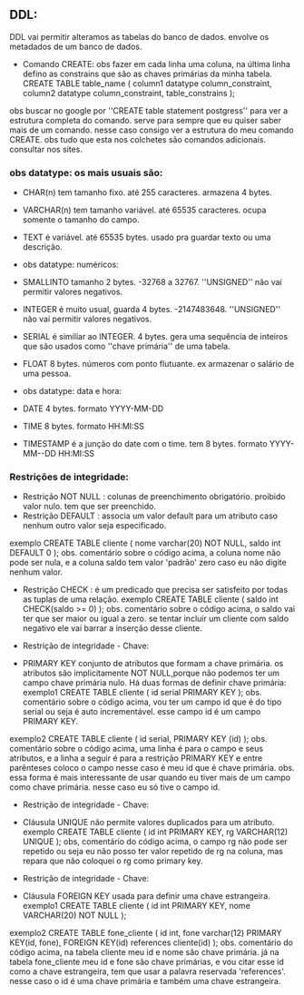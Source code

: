 ## DDL:
DDL vai permitir alteramos as tabelas do banco de dados. envolve os metadados de um banco de dados.


- Comando CREATE: obs fazer em cada linha uma coluna, na última linha defino as constrains que são as chaves primárias da minha tabela.
CREATE TABLE table_name (
	column1 datatype column_constraint,
	column2 datatype column_constraint,	
	table_constrains
);


obs buscar no google por ''CREATE table statement postgress'' para ver a estrutura completa do comando. serve para sempre que eu quiser saber mais de um comando. nesse caso consigo ver a estrutura do meu comando CREATE. obs tudo que esta nos colchetes são comandos adicionais. consultar nos sites.


### obs datatype: os mais usuais são: 
- CHAR(n) tem tamanho fixo. até 255 caracteres. armazena 4 bytes. 
- VARCHAR(n) tem tamanho variável. até 65535 caracteres. ocupa somente o tamanho do campo.
- TEXT é variável. até 65535 bytes. usado pra guardar texto ou uma descrição.


- obs datatype: numéricos:
- SMALLINTO tamanho 2 bytes. -32768 a 32767. ''UNSIGNED'' não vai permitir valores negativos.
- INTEGER é muito usual, guarda 4 bytes. -2147483648. ''UNSIGNED'' não vai permitir valores negativos.
- SERIAL é similiar ao INTEGER. 4 bytes. gera uma sequência de inteiros que são usados como ''chave primária'' de uma tabela.
- FLOAT 8 bytes. números com ponto flutuante. ex armazenar o salário de uma pessoa.


- obs datatype: data e hora:
- DATE 4 bytes. formato YYYY-MM-DD
- TIME 8 bytes. formato HH:MI:SS
- TIMESTAMP é a junção do date com o time. tem 8 bytes. formato YYYY-MM--DD HH:MI:SS


### Restrições de integridade:
- Restrição NOT NULL : colunas de preenchimento obrigatório. proibido valor nulo. tem que ser preenchido.
- Restrição DEFAULT : associa um valor default para um atributo caso nenhum outro valor seja especificado.

exemplo
CREATE TABLE cliente (
	nome varchar(20) NOT NULL,
	saldo int DEFAULT 0
);
obs. comentário sobre o código acima, a coluna nome não pode ser nula, e a coluna saldo tem valor 'padrão' zero caso eu não digite nenhum valor.


- Restrição CHECK : é um predicado que precisa ser satisfeito por todas as tuplas de uma relação.
exemplo
CREATE TABLE cliente (
	saldo int CHECK(saldo >= 0)
);
obs. comentário sobre o código acima, o saldo vai ter que ser maior ou igual a zero. se tentar incluir um cliente com saldo negativo ele vai barrar a inserção desse cliente.


- Restrição de integridade - Chave:
- PRIMARY KEY conjunto de atributos que formam a chave primária. os atributos são implicitamente NOT NULL,porque não podemos ter um campo chave primária nulo. 
Há duas formas de definir chave primária:
exemplo1
CREATE TABLE cliente (
	id serial PRIMARY KEY
);
obs. comentário sobre o código acima, vou ter um campo id que é do tipo serial ou seja é auto incrementável. esse campo id é um campo PRIMARY KEY.

exemplo2
CREATE TABLE cliente (
	id serial,
	PRIMARY KEY (id)
);
obs. comentário sobre o código acima, uma linha é para o campo e seus atributos, e a linha a seguir é para a restrição PRIMARY KEY e entre parênteses coloco o campo nesse caso é meu id que é chave primária.
obs. essa forma é mais interessante de usar quando eu tiver mais de um campo como chave primária. nesse caso eu só tive o campo id.


- Restrição de integridade - Chave:
- Cláusula UNIQUE não permite valores duplicados para um atributo.
exemplo
CREATE TABLE cliente (
	id int PRIMARY KEY,
	rg VARCHAR(12) UNIQUE
);
obs, comentário do código acima, o campo rg não pode ser repetido ou seja eu não posso ter valor repetido de rg na coluna, mas repara que não coloquei o rg como primary key.


- Restrição de integridade - Chave:
- Cláusula FOREIGN KEY usada para definir uma chave estrangeira.
exemplo1
CREATE TABLE cliente (
	id int PRIMARY KEY,
	nome VARCHAR(20) NOT NULL
);


exemplo2
CREATE TABLE fone_cliente (
	id int, 
	fone varchar(12)
	PRIMARY KEY(id, fone),
	FOREIGN KEY(id) references cliente(id)
);
obs. comentário do código acima, na tabela cliente meu id e nome são chave primária. já na tabela fone_cliente meu id e fone são chave primárias, e vou citar esse id como a chave estrangeira, tem que usar a palavra reservada 'references'. nesse caso o id é uma chave primária e também uma chave estrangeira. 



















